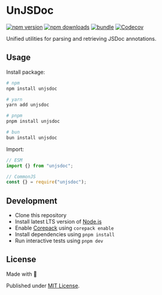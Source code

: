# UnJSDoc

[![npm version][npm-version-src]][npm-version-href]
[![npm downloads][npm-downloads-src]][npm-downloads-href]
[![bundle][bundle-src]][bundle-href]
[![Codecov][codecov-src]][codecov-href]

Unified utilities for parsing and retrieving JSDoc annotations.

## Usage

Install package:

```sh
# npm
npm install unjsdoc

# yarn
yarn add unjsdoc

# pnpm
pnpm install unjsdoc

# bun
bun install unjsdoc
```

Import:

```js
// ESM
import {} from "unjsdoc";

// CommonJS
const {} = require("unjsdoc");
```

## Development

- Clone this repository
- Install latest LTS version of [Node.js](https://nodejs.org/en/)
- Enable [Corepack](https://github.com/nodejs/corepack) using `corepack enable`
- Install dependencies using `pnpm install`
- Run interactive tests using `pnpm dev`

## License

Made with 💛

Published under [MIT License](./LICENSE).

<!-- Badges -->

[npm-version-src]: https://img.shields.io/npm/v/unjsdoc?style=flat&colorA=18181B&colorB=F0DB4F
[npm-version-href]: https://npmjs.com/package/unjsdoc
[npm-downloads-src]: https://img.shields.io/npm/dm/unjsdoc?style=flat&colorA=18181B&colorB=F0DB4F
[npm-downloads-href]: https://npmjs.com/package/unjsdoc
[codecov-src]: https://img.shields.io/codecov/c/gh/unjs/unjsdoc/main?style=flat&colorA=18181B&colorB=F0DB4F
[codecov-href]: https://codecov.io/gh/unjs/unjsdoc
[bundle-src]: https://img.shields.io/bundlephobia/minzip/unjsdoc?style=flat&colorA=18181B&colorB=F0DB4F
[bundle-href]: https://bundlephobia.com/result?p=unjsdoc